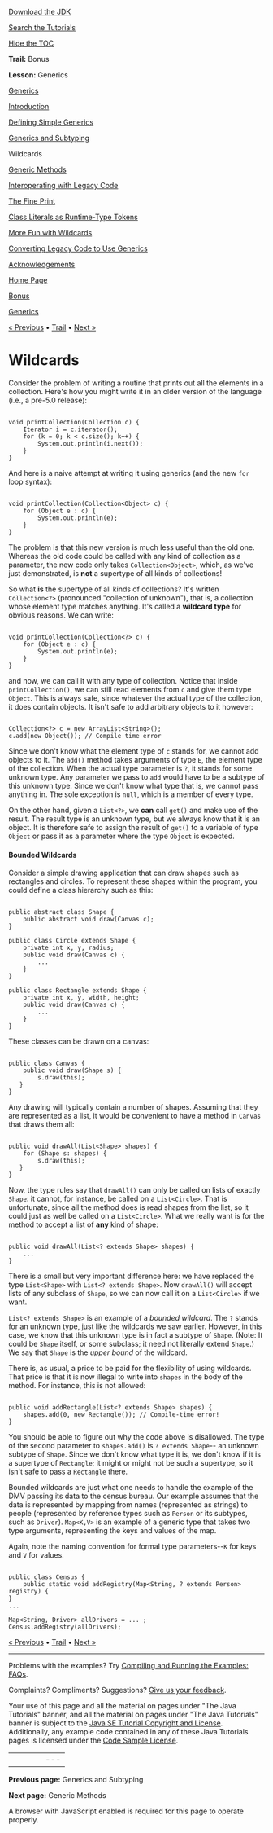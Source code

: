 [Download
the JDK](http://java.sun.com/javase/6/download.jsp)
  
[Search the
Tutorials](../../search.html)
  
[Hide the TOC](javascript:toggleLeft())

**Trail:** Bonus
  
**Lesson:** Generics

[Generics](index.html)

[Introduction](intro.html)

[Defining Simple Generics](simple.html)

[Generics and Subtyping](subtype.html)

Wildcards

[Generic Methods](methods.html)

[Interoperating with Legacy Code](legacy.html)

[The Fine Print](fineprint.html)

[Class Literals as Runtime-Type Tokens](literals.html)

[More Fun with Wildcards](morefun.html)

[Converting Legacy Code to Use Generics](convert.html)

[Acknowledgements](acknowledgements.html)

[Home Page](../../index.html)
>
[Bonus](../index.html)
>
[Generics](index.html)

[« Previous](subtype.html) • [Trail](../TOC.html) • [Next »](methods.html)

# Wildcards

Consider the problem of writing a routine that prints out all the
elements in a collection. Here's how you might write it in an
older version of the language (i.e., a pre-5.0 release):

```

void printCollection(Collection c) {
    Iterator i = c.iterator();
    for (k = 0; k < c.size(); k++) {
        System.out.println(i.next());
    }
}

```

And here is a naive attempt at writing it using generics (and the new
`for` loop syntax):

```

void printCollection(Collection<Object> c) {
    for (Object e : c) {
        System.out.println(e);
    }
}

```

The problem is that this new version is much less useful than the old one.
Whereas the old code could be called with any kind of collection as a
parameter, the new code only takes `Collection<Object>`, which,
as we've just demonstrated, is **not** a supertype of all kinds of
collections!

So what **is** the supertype of all kinds of collections? It's written
`Collection<?>` (pronounced "collection of unknown"),
that is, a collection whose element type matches
anything. It's called a **wildcard type** for obvious reasons. We can
write:

```

void printCollection(Collection<?> c) {
    for (Object e : c) {
        System.out.println(e);
    }
}

```

and now, we can call it with any type of collection.
Notice that inside `printCollection()`, we can still read elements
from `c` and give them type `Object`. This is always safe,
since whatever the actual type of the collection, it does contain
objects. It isn't safe to add arbitrary objects to it however:

```

Collection<?> c = new ArrayList<String>();
c.add(new Object()); // Compile time error

```

Since we don't know what the element type of `c` stands for,
we cannot add objects to it. The `add()` method takes arguments
of type `E`, the element type of the collection. When the actual
type parameter is `?`, it stands for some unknown type. Any parameter
we pass to `add` would have to be a subtype of this unknown type.
Since we don't know what type that is, we cannot pass anything in. The sole
exception is `null`, which is a member of every type.

On the other hand, given a `List<?>`, we **can** call
`get()` and make use of the result. The result type is an
unknown type, but we always
know that it is an object. It is therefore safe to assign the result of
`get()` to a variable of type `Object` or pass it as a parameter
where the type `Object` is expected.

#### Bounded Wildcards

Consider a simple drawing application that can draw shapes such
as rectangles and circles. To represent these shapes within the
program, you could define a class hierarchy such as this:

```

public abstract class Shape {
    public abstract void draw(Canvas c);
}

public class Circle extends Shape {
    private int x, y, radius;
    public void draw(Canvas c) {
        ...
    }
}

public class Rectangle extends Shape {
    private int x, y, width, height;
    public void draw(Canvas c) {
        ...
    }
}

```

These classes can be drawn on a canvas:

```

public class Canvas {
    public void draw(Shape s) {
        s.draw(this);
   }
}

```

Any drawing will typically contain a number of shapes. Assuming that
they are represented as a list, it would be convenient to have a
method in `Canvas` that draws them all:

```

public void drawAll(List<Shape> shapes) {
    for (Shape s: shapes) {
        s.draw(this);
   }
}

```

Now, the type rules say that `drawAll()` can only be called on
lists of exactly `Shape`: it cannot, for instance, be called on a
`List<Circle>`. That is unfortunate, since all the method does
is read shapes from the list, so it could just as well be called on a
`List<Circle>`. What we really want is for the method to accept
a list of **any** kind of shape:

```

public void drawAll(List<? extends Shape> shapes) {
    ...
}

```

There is a small but very important difference here: we have replaced the type
`List<Shape>` with `List<? extends Shape>`. Now
`drawAll()` will accept lists of any subclass of `Shape`, so
we can now call it on a `List<Circle>` if we want.

`List<? extends Shape>` is an example of a *bounded wildcard*.
The `?` stands for an unknown type, just like the wildcards we saw
earlier. However, in this case, we know that this unknown type is in fact a subtype
of `Shape`. (Note: It could be `Shape` itself,
or some subclass; it need not literally extend `Shape`.)
We say that `Shape` is the
*upper bound* of the wildcard.

There is, as usual, a price to be paid for the flexibility of using
wildcards. That price is
that it is now illegal to write into `shapes` in the body of the
method. For instance, this is not allowed:

```

public void addRectangle(List<? extends Shape> shapes) {
    shapes.add(0, new Rectangle()); // Compile-time error!
}

```

You should be able to figure out why the code above is disallowed. The type of
the second parameter to `shapes.add()` is `? extends Shape`--
an unknown subtype of `Shape`. Since we don't know what type it is,
we don't know if it is a supertype of `Rectangle`; it might or might not
be such a supertype, so it isn't safe to pass a `Rectangle` there.

Bounded wildcards are just what one needs to handle the example
of the DMV passing its data to the census bureau. Our example assumes
that the data is represented by mapping from names (represented as strings)
to people (represented by reference types such as `Person` or its
subtypes, such as `Driver`). `Map<K,V>` is
an example of a generic type that takes two type arguments, representing
the keys and values of the map.

Again, note the naming convention for formal type parameters--`K`
for keys and `V` for values.

```

public class Census {
    public static void addRegistry(Map<String, ? extends Person> registry) {
}
...

Map<String, Driver> allDrivers = ... ;
Census.addRegistry(allDrivers);

```

[« Previous](subtype.html)
•
[Trail](../TOC.html)
•
[Next »](methods.html)

---

Problems with the examples? Try [Compiling and Running
the Examples: FAQs](../../information/run-examples.html).
  
Complaints? Compliments? Suggestions? [Give
us your feedback](http://download.oracle.com/javase/feedback.html).

Your use of this page and all the material on pages under "The Java Tutorials" banner,
and all the material on pages under "The Java Tutorials" banner is subject to the [Java SE Tutorial Copyright
and License](../../information/license.html).
Additionally, any example code contained in any of these Java
Tutorials pages is licensed under the
[Code
Sample License](http://developers.sun.com/license/berkeley_license.html).

|  |  |  |  |  |
| --- | --- | --- | --- | --- |
| |  |  | | --- | --- | | duke image | Oracle logo | | [About Oracle](http://www.oracle.com/us/corporate/index.html) | [Oracle Technology Network](http://www.oracle.com/technology/index.html) | [Terms of Service](https://www.samplecode.oracle.com/servlets/CompulsoryClickThrough?type=TermsOfService) | Copyright © 1995, 2011 Oracle and/or its affiliates. All rights reserved. |

**Previous page:** Generics and Subtyping
  
**Next page:** Generic Methods




A browser with JavaScript enabled is required for this page to operate properly.